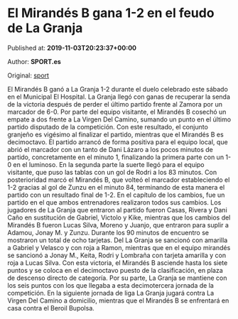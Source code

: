 
# El Mirandés B gana 1-2 en el feudo de La Granja

Published at: **2019-11-03T20:23:37+00:00**

Author: **SPORT.es**

Original: [sport](https://www.sport.es/es/noticias/tercera-division/el-mirandes-b-gana-1-2-en-el-feudo-de-la-granja-7713172)

El Mirandés B ganó a La Granja 1-2 durante el duelo celebrado este sábado en el Municipal El Hospital. La Granja llegó con ganas de recuperar la senda de la victoria después de perder el último partido frente al Zamora por un marcador de 6-0. Por parte del equipo visitante, el Mirandés B cosechó un empate a dos frente a La Virgen Del Camino, sumando un punto en el último partido disputado de la competición. Con este resultado, el conjunto granjeño es vigésimo al finalizar el partido, mientras que el Mirandés B es decimoctavo.
El partido arrancó de forma positiva para el equipo local, que abrió el marcador con un tanto de Dani Lázaro a los pocos minutos de partido, concretamente en el minuto 1, finalizando la primera parte con un 1-0 en el luminoso.
En la segunda parte la suerte llegó para el equipo visitante, que puso las tablas con un gol de Rodri a los 83 minutos. Con posterioridad marcó el Mirandés B, que volteó el marcador estableciendo el 1-2 gracias al gol de Zunzu en el minuto 84, terminando de esta manera el partido con un resultado final de 1-2.
En el capítulo de los cambios, fue un partido en el que ambos entrenadores realizaron todos sus cambios. Los jugadores de La Granja que entraron al partido fueron Casas, Rivera y Dani Caño en sustitución de Gabriel, Victolo y Kike, mientras que los cambios del Mirandés B fueron Lucas Silva, Moreno y Juanjo, que entraron para suplir a Adamou, Jonay M. y Zunzu.
Durante los 90 minutos de encuentro se mostraron un total de ocho tarjetas. Del La Granja se sancionó con amarilla a Gabriel y Velasco y con roja a Ramon, mientras que en el equipo mirandés se sancionó a Jonay M., Keita, Rodri y Lombraña con tarjeta amarilla y con roja a Lucas Silva.
Con esta victoria, el Mirandés B asciende hasta los siete puntos y se coloca en el decimoctavo puesto de la clasificación, en plaza de descenso directo de categoría. Por su parte, La Granja se mantiene con los seis puntos con los que llegaba a esta decimotercera jornada de la competición.
En la siguiente jornada de liga La Granja jugará contra La Virgen Del Camino a domicilio, mientras que el Mirandés B se enfrentará en casa contra el Beroil Bupolsa.
